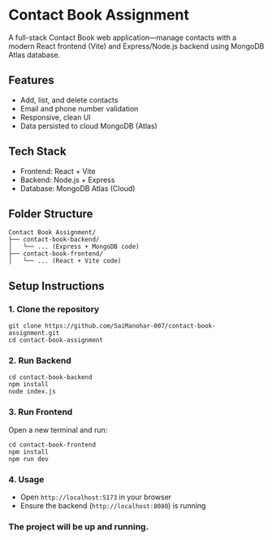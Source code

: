 
# Contact Book Assignment

A full-stack Contact Book web application—manage contacts with a modern React frontend (Vite) and Express/Node.js backend using MongoDB Atlas database.

## Features

- Add, list, and delete contacts
- Email and phone number validation
- Responsive, clean UI
- Data persisted to cloud MongoDB (Atlas)

## Tech Stack

- Frontend: React + Vite
- Backend: Node.js + Express
- Database: MongoDB Atlas (Cloud)

## Folder Structure

```
Contact Book Assignment/
├── contact-book-backend/
│   └── ... (Express + MongoDB code)
├── contact-book-frontend/
│   └── ... (React + Vite code)
```

## Setup Instructions

### 1. Clone the repository

```
git clone https://github.com/SaiManohar-007/contact-book-assignment.git
cd contact-book-assignment
```

### 2. Run Backend

```
cd contact-book-backend
npm install
node index.js
```



### 3. Run Frontend

Open a new terminal and run:

```
cd contact-book-frontend
npm install
npm run dev
```

### 4. Usage

- Open `http://localhost:5173` in your browser
- Ensure the backend (`http://localhost:8080`) is running


### The project will be up and running. 

